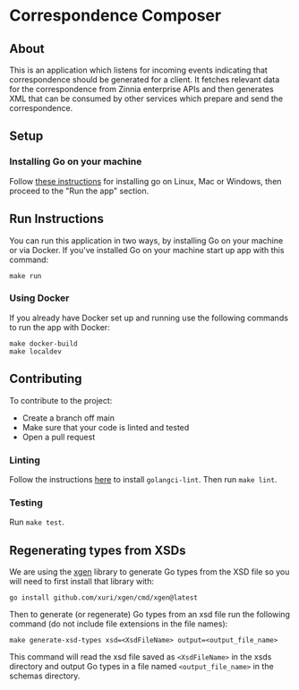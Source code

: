 # Correspondence Composer

## About

This is an application which listens for incoming events indicating that correspondence should be generated for a client. It fetches relevant data for the correspondence from Zinnia enterprise APIs and then generates XML that can be consumed by other services which prepare and send the correspondence.

## Setup

### Installing Go on your machine

Follow [these instructions](https://go.dev/doc/install) for installing go on Linux, Mac or Windows, then proceed to the "Run the app" section.


## Run Instructions

You can run this application in two ways, by installing Go on your machine or via Docker. If you've installed Go on your machine start up app with this command:

`make run`

### Using Docker

If you already have Docker set up and running use the following commands to run the app with Docker:

```
make docker-build
make localdev
```

## Contributing

To contribute to the project:

* Create a branch off main
* Make sure that your code is linted and tested
* Open a pull request

### Linting

Follow the instructions [here](https://golangci-lint.run/usage/install/#local-installation) to install `golangci-lint`. Then run `make lint`.

### Testing

Run `make test`.


## Regenerating types from XSDs

We are using the [xgen](https://github.com/xuri/xgen) library to generate Go types from the XSD file so you will need to first install that library with:

`go install github.com/xuri/xgen/cmd/xgen@latest`

Then to generate (or regenerate) Go types from an xsd file run the following command (do not include file extensions in the file names):

`make generate-xsd-types xsd=<XsdFileName> output=<output_file_name>`

This command will read the xsd file saved as `<XsdFileName>` in the xsds directory and output Go types in a file named `<output_file_name>` in the schemas directory.
